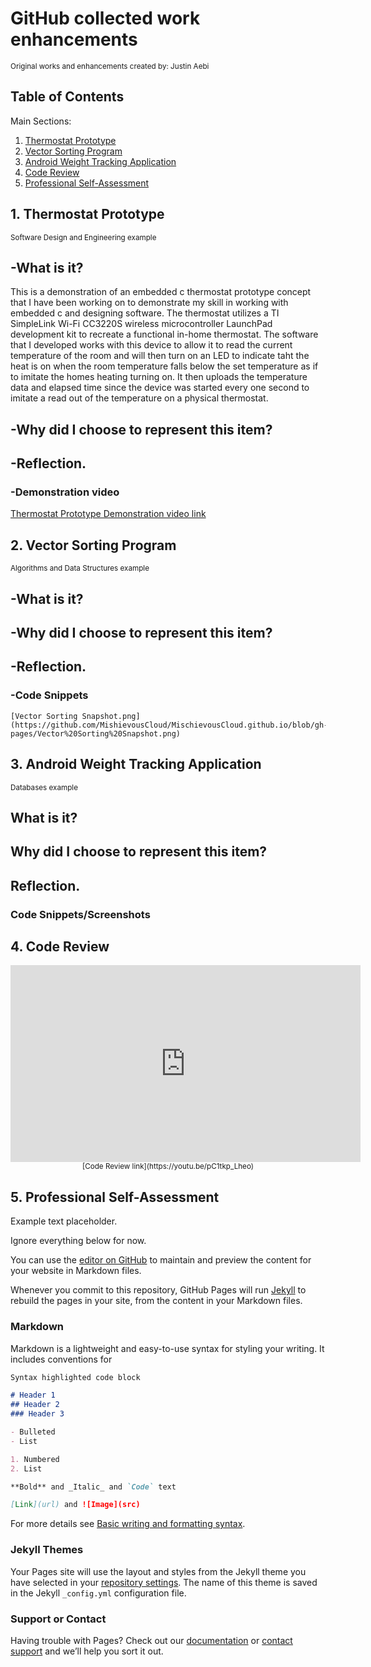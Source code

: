 # GitHub collected work enhancements
<sub>Original works and enhancements created by: Justin Aebi</sub>

## Table of Contents

Main Sections:

1. <a href="#Thermostat">Thermostat Prototype<a>
2. <a href="#VS">Vector Sorting Program<a>
3. <a href="#App">Android Weight Tracking Application<a>
4. <a href="#Code Review">Code Review<a>
5. <a href="#PSA">Professional Self-Assessment<a>
  
## 1. Thermostat Prototype <a id="Thermostat"><a>
  <sub>Software Design and Engineering example</sub>

## -What is it?

This is a demonstration of an embedded c thermostat prototype concept that I have been working on to demonstrate my skill in working with embedded c and designing software. The thermostat utilizes a TI SimpleLink Wi-Fi CC3220S wireless microcontroller LaunchPad development kit to recreate a functional in-home thermostat. The software that I developed works with this device to allow it to read the current temperature of the room and will then turn on an LED to indicate taht the heat is on when the room temperature falls below the set temperature as if to imitate the homes heating turning on. It then uploads the temperature data and elapsed time since the device was started every one second to imitate a read out of the temperature on a physical thermostat.
  
## -Why did I choose to represent this item?
  
## -Reflection.
  
### -Demonstration video
  <sub>[Thermostat Prototype Demonstration video link](https://youtube.com/shorts/xkgiWN-o8l4)</sub>

## 2. Vector Sorting Program <a id="VS"><a>
  <sub>Algorithms and Data Structures example</sub>
  
## -What is it?
  
## -Why did I choose to represent this item?
  
## -Reflection.
  
### -Code Snippets
	[Vector Sorting Snapshot.png](https://github.com/MishievousCloud/MischievousCloud.github.io/blob/gh-pages/Vector%20Sorting%20Snapshot.png)
  
## 3. Android Weight Tracking Application <a id="App"><a>
  <sub>Databases example</sub>
  
## What is it?
  
## Why did I choose to represent this item?
  
## Reflection.
  
### Code Snippets/Screenshots
  
## 4. Code Review <a id="Code Review"><a>
  
  <p align="center">
    <iframe width="560" height="315" src="https://www.youtube.com/embed/pC1tkp_Lheo" title="Justin Aebi Code Review" frameborder="0" allow="accelerometer; autoplay; clipboard-write; encrypted-media; gyroscope; picture-in-picture" allowfullscreen></iframe>
    <sub>[Code Review link](https://youtu.be/pC1tkp_Lheo)</sub>
  </p>
  
## 5. Professional Self-Assessment <a id="PSA"><a>
  
  Example text placeholder.
  
  Ignore everything below for now.
  
You can use the [editor on GitHub](https://github.com/MishievousCloud/MischievousCloud.github.io/edit/gh-pages/index.md) to maintain and preview the content for your website in Markdown files.

Whenever you commit to this repository, GitHub Pages will run [Jekyll](https://jekyllrb.com/) to rebuild the pages in your site, from the content in your Markdown files.

### Markdown

Markdown is a lightweight and easy-to-use syntax for styling your writing. It includes conventions for

```markdown
Syntax highlighted code block

# Header 1
## Header 2
### Header 3

- Bulleted
- List

1. Numbered
2. List

**Bold** and _Italic_ and `Code` text

[Link](url) and ![Image](src)
```


For more details see [Basic writing and formatting syntax](https://docs.github.com/en/github/writing-on-github/getting-started-with-writing-and-formatting-on-github/basic-writing-and-formatting-syntax).

### Jekyll Themes

Your Pages site will use the layout and styles from the Jekyll theme you have selected in your [repository settings](https://github.com/MishievousCloud/MischievousCloud.github.io/settings/pages). The name of this theme is saved in the Jekyll `_config.yml` configuration file.

### Support or Contact

Having trouble with Pages? Check out our [documentation](https://docs.github.com/categories/github-pages-basics/) or [contact support](https://support.github.com/contact) and we’ll help you sort it out.
